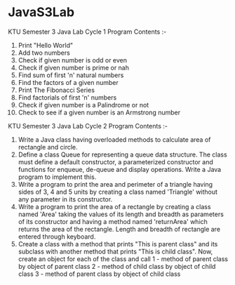 # JavaS3Lab
KTU Semester 3 Java Lab Cycle 1
Program Contents :-
1. Print "Hello World"
2. Add two numbers
3. Check if given number is odd or even
4. Check if given number is prime or nah
5. Find sum of first 'n' natural numbers
6. Find the factors of a given number
7. Print The Fibonacci Series
8. Find factorials of first 'n' numbers
9. Check if given number is a Palindrome or not
10. Check to see if a given number is an Armstrong number

KTU Semester 3 Java Lab Cycle 2
Program Contents :-
1. Write a Java class having overloaded methods to calculate area of rectangle
   and circle.
2. Define a class Queue for representing a queue data structure. The class must
   define a default constructor, a parameterized constructor and functions for enqueue, de-queue and display operations. Write a Java program to implement
   this.
3. Write a program to print the area and perimeter of a triangle having sides of 3, 4 and 5 units by creating
   a class named 'Triangle' without any parameter in its constructor.
4. Write a program to print the area of a rectangle by creating a class named 'Area' taking the values of its
   length and breadth as parameters of its constructor and having a method named 'returnArea' which returns
   the area of the rectangle. Length and breadth of rectangle are entered through keyboard.
5. Create a class with a method that prints "This is parent class" and its subclass with another method that
   prints "This is child class". Now, create an object for each of the class and call
            1 - method of parent class by object of parent class
            2 - method of child class by object of child class
            3 - method of parent class by object of child class
